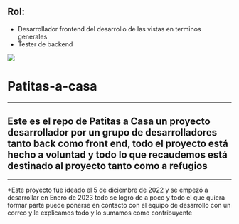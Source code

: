 ## Rol:

- Desarrollador frontend del desarrollo de las vistas en terminos generales
- Tester de backend

<img src="https://cdn.discordapp.com/attachments/1086317081865228361/1107574173330583663/Banner_Patitas-_RRSS.png"></img>
# Patitas-a-casa
---
## Este es el repo de Patitas a Casa un proyecto desarrollador por un grupo de desarrolladores tanto back como front end, todo el proyecto está hecho a voluntad y todo lo que recaudemos está destinado al proyecto tanto como a refugios
---
*Este proyecto fue ideado el 5 de diciembre de 2022 y se empezó a desarrollar en Enero de 2023
todo se logró de a poco y todo el que quiera formar parte puede ponerse en contacto con el equipo de desarrollo
con un correo y le explicamos todo y lo sumamos como contribuyente
